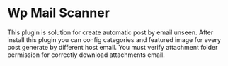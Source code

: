 # Wp Mail Scanner

This plugin is solution for create automatic post by email unseen. 
After install this plugin you can config categories and featured image for every post generate by different host email.
You must verify  attachment folder permission for correctly download attachments email.

